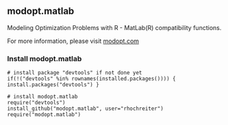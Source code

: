 ## modopt.matlab

Modeling Optimization Problems with R - MatLab(R) compatibility functions.

For more information, please visit [modopt.com](http://www.modopt.com/)

### Install modopt.matlab

    # install package "devtools" if not done yet
    if(!("devtools" %in% rownames(installed.packages()))) { install.packages("devtools") }

    # install modopt.matlab
    require("devtools")
    install_github("modopt.matlab", user="rhochreiter")
    require("modopt.matlab")
